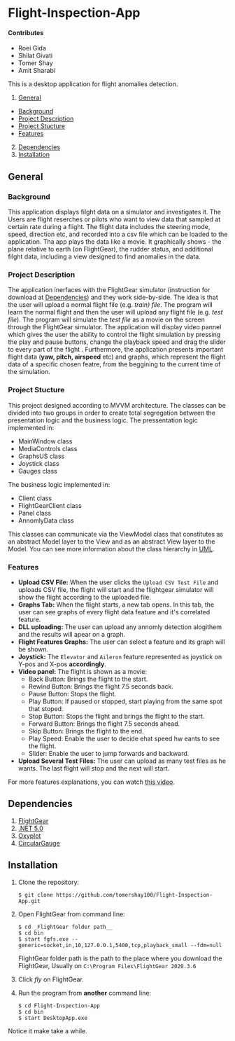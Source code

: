 # Flight-Inspection-App

#### Contributes
* Roei Gida
* Shilat Givati
* Tomer Shay
* Amit Sharabi

This is a desktop application for flight anomalies detection.
1. [General](#General)
  - [Background](#background)
  - [Project Description](https://github.com/tomershay100/Flight-Inspection-App/blob/main/README.md#project-description)
  - [Project Stucture](https://github.com/tomershay100/Flight-Inspection-App/blob/main/README.md#project-stucture)
  - [Features](https://github.com/tomershay100/Flight-Inspection-App/blob/main/README.md#features)
2. [Dependencies](#dependencies)  
3. [Installation](#installation)

## General
### Background
This application displays filght data on a simulator and investigates it. The Users are flight reserches or pilots who want to view data that sampled at certain rate during a flight.
The flight data includes the steering mode, speed, direction etc, and recorded into a csv file which can be loaded to the application.
Tha app plays the data like a movie. It graphically shows - the plane relative to earth (on FlightGear), the rudder status, and additional filght data, including a view designed to find anomalies in the data.

### Project Description
The application inerfaces with the FlightGear simulator (instruction for download at [Dependencies](#dependencies)) and they work side-by-side. The idea is that the user will upload a normal flight file (e.g. _train) file_. The program will learn the normal flight and then the user will upload any flight file (e.g. _test file_). The program will simulate the _test file_ as a movie on the screen through the FlightGear simulator. The application will display video pannel which gives the user the ability to control the flight simulation by pressing the play and pause buttons, change the playback speed and drag the slider to every part of the flight . Furthermore, the application presents important flight data (**yaw, pitch, airspeed** etc) and graphs, which represent the flight data of a specific chosen featre, from the beggining to the current time of the simulation. 

### Project Stucture
This project designed according to MVVM architecture. The classes can be divided into two groups in order to create total segregation between the presentation logic and the business logic.
The pressentation logic implemented in:
* MainWindow class
* MediaControls class
* GraphsUS class
* Joystick class
* Gauges class

The business logic implemented in:
* Client class
* FlightGearClient class
* Panel class
* AnnomlyData class


This classes can communicate via the ViewModel class that constitutes as an abstract Model layer to the View and as an abstract View layer to the Model.
You can see more information about the class hierarchy in [UML](https://github.com/tomershay100/Flight-Inspection-App/blob/main/UML%20Diagram.pdf).

### Features
* **Upload CSV File:** When the user clicks the ```Upload CSV Test File```  and uploads CSV file, the flight will start and the flightgear simulator will show the flight according to the uploaded file. 
* **Graphs Tab:** When the flight starts, a new tab opens. In this tab, the user can see graphs of every flight data feature and it's correlated feature.
* **DLL uploading:** The user can upload any annomly detection alogithem and the results will apear on a graph.
* **Flight Features Graphs:** The user can select a feature and its graph will be shown.
* **Joystick:** The ```Elevator``` and ```Aileron``` feature represented as joystick on Y-pos and X-pos **accordingly**.
* **Video panel:** The flight is shown as a movie:
  - Back Button:    Brings the flight to the start.
  - Rewind Button:  Brings the flight 7.5 seconds back.
  - Pause Button:   Stops the flight.
  - Play Button:    If paused or stopped, start playing from the same spot that stoped.
  - Stop Button:    Stops the flight and brings the flight to the start.
  - Forward Button: Brings the flight 7.5 seconds ahead.
  - Skip Button:    Brings the flight to the end.
  - Play Speed:     Enable the user to decide ehat speed hw eants to see the flight.
  - Slider:         Enable the user to jump forwards and backward.
* **Upload Several Test Files:** The user can upload as many test files as he wants. The last flight will stop and the next will start.

For more features explanations, you can watch [this video](https://youtu.be/t_-Bs4jf07Y).

## Dependencies
1. [FlightGear](https://www.flightgear.org/download/)
2. [.NET 5.0](https://dotnet.microsoft.com/download/dotnet-framework/net48)
3. [Oxyplot](https://www.nuget.org/packages/OxyPlot.Wpf/2.1.0-Preview1)
4. [CircularGauge](https://www.nuget.org/packages/CircularGauge)

## Installation
1. Clone the repository:  
    ```
    $ git clone https://github.com/tomershay100/Flight-Inspection-App.git
    ```
2. Open FlightGear from command line:
     ```
    $ cd _FlightGear folder path__
    $ cd bin
    $ start fgfs.exe --generic=socket,in,10,127.0.0.1,5400,tcp,playback_small --fdm=null
    ```
    FlightGear folder path is the path to the place where you download the FlightGear, Usually on ```C:\Program Files\FlightGear 2020.3.6```
    
3. Click _fly_ on FlightGear.

4. Run the program from **another** command line: 
     ```
    $ cd Flight-Inspection-App
    $ cd bin
    $ start DesktopApp.exe
    ```
Notice it make take a while.
